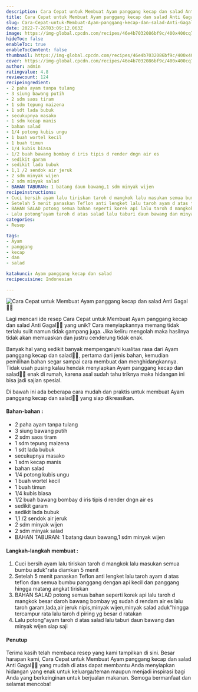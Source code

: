 ```yaml
---
description: Cara Cepat untuk Membuat Ayam panggang kecap dan salad Anti Gagal"
title: Cara Cepat untuk Membuat Ayam panggang kecap dan salad Anti Gagal
slug: Cara-Cepat-untuk-Membuat-Ayam-panggang-kecap-dan-salad-Anti-Gagal
date: 2022-7-26T03:09:12.063Z
image: https://img-global.cpcdn.com/recipes/46e4b7032086bf9c/400x400cq70/photo.jpg
hideToc: false
enableToc: true
enableTocContent: false
thumbnail: https://img-global.cpcdn.com/recipes/46e4b7032086bf9c/400x400cq70/photo.jpg
cover: https://img-global.cpcdn.com/recipes/46e4b7032086bf9c/400x400cq70/photo.jpg
author: admin
ratingvalue: 4.8
reviewcount: 124
recipeingredient:
- 2 paha ayam tanpa tulang
- 3 siung bawang putih
- 2 sdm saos tiram
- 1 sdm tepung maizena
- 1 sdt lada bubuk
- secukupnya masako
- 1 sdm kecap manis
- bahan salad
- 1/4 potong kubis ungu
- 1 buah wortel kecil
- 1 buah timun
- 1/4 kubis biasa
- 1/2 buah bawang bombay d iris tipis d render dngn air es
- sedikit garam
- sedikit lada bubuk
- 1,1 /2 sendok air jeruk
- 2 sdm minyak wijen
- 2 sdm minyak salad
- BAHAN TABURAN: 1 batang daun bawang,1 sdm minyak wijen
recipeinstructions:
- Cuci bersih ayam lalu tiriskan taroh d mangkok lalu masukan semua bumbu aduk"rata diamkan 5 menit
- Setelah 5 menit panaskan Teflon anti lengket lalu taroh ayam d atas teflon dan semua bumbu panggang dengan api kecil dan panggang hingga matang angkat tiriskan
- BAHAN SALAD potong semua bahan seperti korek api lalu taroh d mangkok besar daroh bawang bombay yg sudah d rendam air es lalu taroh garam,lada,air jeruk nipis,minyak wijen,minyak salad aduk"hingga tercampur rata lalu taroh d piring yg besar d ratakan
- Lalu potong"ayam taroh d atas salad lalu taburi daun bawang dan minyak wijen siap saji
categories:
- Resep

tags:
- Ayam
- panggang
- kecap
- dan
- salad

katakunci: Ayam panggang kecap dan salad
recipecuisine: Indonesian

---
```


![Cara Cepat untuk Membuat Ayam panggang kecap dan salad Anti Gagal👩‍🍳](https://img-global.cpcdn.com/recipes/46e4b7032086bf9c/400x400cq70/photo.jpg)

Lagi mencari ide resep Cara Cepat untuk Membuat Ayam panggang kecap dan salad Anti Gagal👩‍🍳 yang unik? Cara menyiapkannya memang tidak terlalu sulit namun tidak gampang juga. Jika keliru mengolah maka hasilnya tidak akan memuaskan dan justru cenderung tidak enak.

Banyak hal yang sedikit banyak mempengaruhi kualitas rasa dari Ayam panggang kecap dan salad👩‍🍳, pertama dari jenis bahan, kemudian pemilihan bahan segar sampai cara membuat dan menghidangkannya. Tidak usah pusing kalau hendak menyiapkan Ayam panggang kecap dan salad👩‍🍳 enak di rumah, karena asal sudah tahu triknya maka hidangan ini bisa jadi sajian spesial.

Di bawah ini ada beberapa cara mudah dan praktis untuk membuat Ayam panggang kecap dan salad👩‍🍳 yang siap dikreasikan.

<!--inarticleads1-->

#### Bahan-bahan :

- 2 paha ayam tanpa tulang
- 3 siung bawang putih
- 2 sdm saos tiram
- 1 sdm tepung maizena
- 1 sdt lada bubuk
- secukupnya masako
- 1 sdm kecap manis
- bahan salad
- 1/4 potong kubis ungu
- 1 buah wortel kecil
- 1 buah timun
- 1/4 kubis biasa
- 1/2 buah bawang bombay d iris tipis d render dngn air es
- sedikit garam
- sedikit lada bubuk
- 1,1 /2 sendok air jeruk
- 2 sdm minyak wijen
- 2 sdm minyak salad
- BAHAN TABURAN: 1 batang daun bawang,1 sdm minyak wijen

<!--inarticleads2-->

#### Langkah-langkah membuat :

1. Cuci bersih ayam lalu tiriskan taroh d mangkok lalu masukan semua bumbu aduk"rata diamkan 5 menit
1. Setelah 5 menit panaskan Teflon anti lengket lalu taroh ayam d atas teflon dan semua bumbu panggang dengan api kecil dan panggang hingga matang angkat tiriskan
1. BAHAN SALAD potong semua bahan seperti korek api lalu taroh d mangkok besar daroh bawang bombay yg sudah d rendam air es lalu taroh garam,lada,air jeruk nipis,minyak wijen,minyak salad aduk"hingga tercampur rata lalu taroh d piring yg besar d ratakan
1. Lalu potong"ayam taroh d atas salad lalu taburi daun bawang dan minyak wijen siap saji

#### Penutup

Terima kasih telah membaca resep yang kami tampilkan di sini. Besar harapan kami, Cara Cepat untuk Membuat Ayam panggang kecap dan salad Anti Gagal👩‍🍳 yang mudah di atas dapat membantu Anda menyiapkan hidangan yang enak untuk keluarga/teman maupun menjadi inspirasi bagi Anda yang berkeinginan untuk berjualan makanan. Semoga bermanfaat dan selamat mencoba!